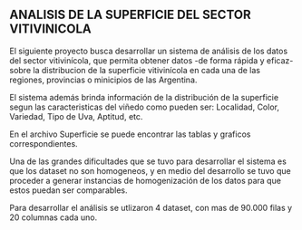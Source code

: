 ## ANALISIS DE LA SUPERFICIE DEL SECTOR VITIVINICOLA

El siguiente proyecto busca desarrollar un sistema de análisis de los datos del sector vitivinícola, que permita obtener datos -de forma rápida 
y eficaz- sobre la distribucion de la superficie vitivinícola en cada una de las regiones, provincias o minicipios de las Argentina.

El sistema además brinda información de la distribución de la superficie segun las caracteristicas del viñedo como pueden ser: Localidad, Color, Variedad, Tipo de Uva, Aptitud, etc.

En el archivo Superficie se puede encontrar las tablas y graficos correspondientes.

Una de las grandes dificultades que se tuvo para desarrollar el sistema es que los dataset no son homogeneos, y en medio del desarrollo se tuvo que proceder a generar instancias de homogenización de los datos para que estos puedan ser comparables.

Para desarrollar el análisis se utlizaron 4 dataset, con mas de 90.000 filas y 20 columnas cada uno.
